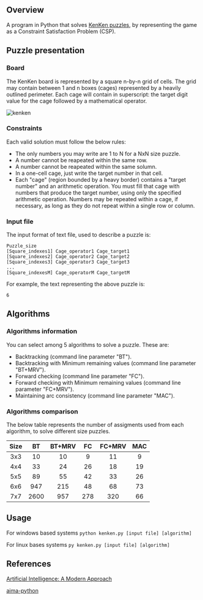 ## Overview

A program in Python that solves [KenKen puzzles](https://en.wikipedia.org/wiki/KenKen), by representing the game as a Constraint Satisfaction Problem (CSP).


## Puzzle presentation

### Board
The KenKen board is represented by a square n-by-n grid of cells. The grid may contain between 1 and n boxes (cages) represented by a heavily outlined perimeter. Each cage will contain in superscript: the target digit value for the cage followed by a mathematical operator. 

![kenken](https://github.com/chanioxaris/KenKen-Solver/blob/master/img/kenken.png)

### Constraints

Each valid solution must follow the below rules:

- The only numbers you may write are 1 to N for a NxN size puzzle.
- A number cannot be reapeated within the same row.
- A number cannot be reapeated within the same solumn.
- In a one-cell cage, just write the target number in that cell.
- Each "cage" (region bounded by a heavy border) contains a "target number" and an arithmetic operation. You must fill that cage with numbers that produce the target number, using only the specified arithmetic operation. Numbers may be repeated within a cage, if necessary, as long as they do not repeat within a single row or column.


### Input file

The input format of text file, used to describe a puzzle is:

```
Puzzle_size
[Square_indexes1] Cage_operator1 Cage_target1
[Square_indexes2] Cage_operator2 Cage_target2
[Square_indexes3] Cage_operator3 Cage_target3
...
[Square_indexesM] Cage_operatorM Cage_targetM
```

For example, the text representing the above puzzle is:

```
6

```


## Algorithms

### Algorithms information

You can select among 5 algorithms to solve a puzzle. These are:
- Backtracking (command line parameter "BT").
- Backtracking with Minimum remaining values (command line parameter "BT+MRV").
- Forward checking (command line parameter "FC").
- Forward checking with Minimum remaining values (command line parameter "FC+MRV").
- Maintaining arc consistency (command line parameter "MAC").


### Algorithms comparison

The below table represents the number of assigments used from each algorithm, to solve different size puzzles.


|  Size  |   BT   | BT+MRV |   FC   | FC+MRV |   MAC  | 
| :----: | :----: | :----: | :----: | :----: | :----: |
|   3x3  |   10   |   10   |   9    |   11   |   9    |
|   4x4  |   33   |   24   |   26   |   18   |   19   |  
|   5x5  |   89   |   55   |   42   |   33   |   26   |  
|   6x6  |   947  |   215  |   48   |   68   |   73   |  
|   7x7  |  2600  |   957  |   278  |   320  |   66   |  

## Usage

For windows based systems
`python kenken.py [input file] [algorithm]`


For linux bases systems
`py kenken.py [input file] [algorithm]`

## References

[Artificial Intelligence: A Modern Approach](http://aima.cs.berkeley.edu/)

[aima-python](https://github.com/aimacode/aima-python)
